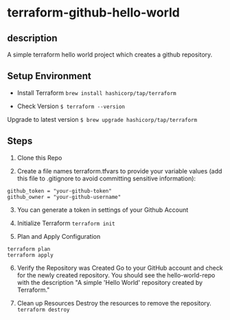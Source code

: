 # terraform-github-hello-world

## description 
A simple terraform hello world project which creates a github repository.

## Setup Environment
- Install Terraform
`brew install hashicorp/tap/terraform`

- Check Version
`$ terraform --version `

Upgrade to latest version
`$ brew upgrade hashicorp/tap/terraform`

## Steps 
1. Clone this Repo 

2. Create a file names terraform.tfvars to provide your variable values (add this file to .gitignore to avoid committing sensitive information): 
```
github_token = "your-github-token"
github_owner = "your-github-username"
```
3. You can generate a token in settings of your Github Account

4. Initialize Terraform
`terraform init`

5. Plan and Apply Configuration 
```
terraform plan
terraform apply
```
6. Verify the Repository was Created 
Go to your GitHub account and check for the newly created repository. You should see the hello-world-repo with the description "A simple 'Hello World' repository created by Terraform."

7. Clean up Resources 
Destroy the resources to remove the repository.
`terraform destroy`

